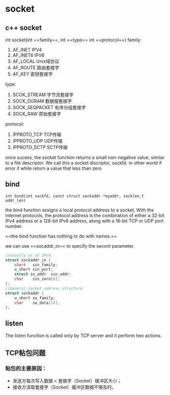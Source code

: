 # socket

## c++ socket

int socket(int ==family==, int ==type== int ==protocol==)
family:

1. AF_INET	IPV4
2. AF_INET6  IPV6
3. AF_LOCAL   Unix域协议
4. AF_ROUTE   路由套接字
5. AF_KEY      密钥套接字

type:

1. SCOK_STREAM    字节流套接字
2. SOCK_DGRAM      数据报套接字
3. SOCK_SEQPACKET   有序分组套接字
4. SOCK_RAW      原始套接字

protocol:

1. IPPROTO_TCP    TCP传输
2. IPPROTO_UDP  UDP传输
3. IPPROTO_SCTP   SCTP传输

once sucess, the socket function returns a small non-negative value, similar to a file descriptor.  We call this a socket discriptor, sockfd. 
in other world if error it while return a value that less than zero

## bind

``int bind(int sockfd, const struct sockaddr *myaddr, socklen_t addr_len) ``

the bind function assigns a local protocol address to a socket, With the internet protocols,    the protocol address is the combination of either a 32-bit IPv4 address or a 128-bit IPv6 address,  along with a 16-bit TCP or UDP port number.

==the bind function has nothing to do with names.==

we can use ==socaddr_in== to specify the secont parameter.

```c++
//usually us at IPv4
struct sockaddr_in {
	short	sin_family;
	u_short	sin_port;
	struct in_addr	sin_addr;
	char	sin_zero[8];
};
//Generic socket address structure
struct sockaddr {
	u_short	sa_family;
	char	sa_data[14];
};
```



## listen

The listen function is called only by TCP server and it perform two actions.



## TCP粘包问题

### 粘包的主要原因：

- 发送方每次写入数据 < 套接字（Socket）缓冲区大小；
- 接收方读取套接字（Socket）缓冲区数据不够及时。